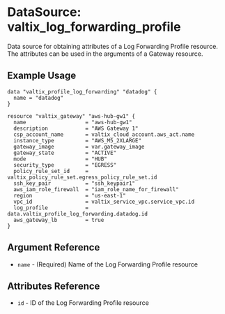 # DataSource: valtix_log_forwarding_profile
Data source for obtaining attributes of a Log Forwarding Profile resource.  The attributes can be used in the arguments of a Gateway resource.

## Example Usage
```hcl
data "valtix_profile_log_forwarding" "datadog" {
  name = "datadog"
}

resource "valtix_gateway" "aws-hub-gw1" {
  name                   = "aws-hub-gw1"
  description            = "AWS Gateway 1"
  csp_account_name       = valtix_cloud_account.aws_act.name
  instance_type          = "AWS_M5_2XLARGE"
  gateway_image          = var.gateway_image
  gateway_state          = "ACTIVE"
  mode                   = "HUB"
  security_type          = "EGRESS"
  policy_rule_set_id     = valtix_policy_rule_set.egress_policy_rule_set.id
  ssh_key_pair           = "ssh_keypair1"
  aws_iam_role_firewall  = "iam_role_name_for_firewall"
  region                 = "us-east-1"
  vpc_id                 = valtix_service_vpc.service_vpc.id
  log_profile            = data.valtix_profile_log_forwarding.datadog.id
  aws_gateway_lb         = true
}
```

## Argument Reference
* `name` - (Required) Name of the Log Forwarding Profile resource

## Attributes Reference
* `id` - ID of the Log Forwarding Profile resource
